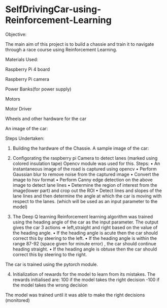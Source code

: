 # SelfDrivingCar-using-Reinforcement-Learning

Objective:

The main aim of this project is to build a chassie and train it to navigate through a race course using Reinforcement Learning.

Materials Used:

Raspberry Pi 4 board

Raspberry Pi camera 

Power Banks(for power supply)

Motors

Motor Driver

Wheels and other hardware for the car


An image of the car:

Steps Undertaken:

1) Building the hardware of the Chassie.
A sample image of the car:

2) Configorating the raspberry pi Camera to detect lanes (marked using colored insulation tape)
Opencv module was used for this.
      Steps:
      •	An instantaneous image of the road is captured using opencv
      •	Perform Gaussian blur to remove noise from the captured image
      •	Convert the image to hsv format
      •	Perform Canny edge detection on the above image to detect lane lines
      •	Determine the region of interest from the image(lower part) and crop out the ROI
      •	Detect lines and slopes of the lane lines and then determine the angle at which the car is moving with respect to the lanes. (which will be used as an input           parameter to the model)

3) The Deep Q learning Reinforcement learning algorithm was trained using the heading angle of the car as the input parameter. 
The output gives the car 3 actions => left,straight and right based on the value of the heading angle.
    •	If the heading angle is acute then the car should correct this by steering to the left.
    •	If the heading angle is within the range 87-92 (space given for minute error) , the car should continue heading straight.
    •	If the heading angle is obtuse then the car should correct this by steering to the right.
   
The car is trained using the pytorch module.

4) Initialization of rewards for the model to learn from its mistakes.
The rewards initialised are:
100 if the model takes the right decision 
-100 if the model takes the wrong decision

The model was trained until it was able to make the right decisions (monitored)






